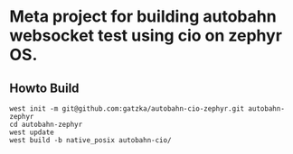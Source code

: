 # Meta project for building autobahn websocket test using cio on zephyr OS.

## Howto Build
```
west init -m git@github.com:gatzka/autobahn-cio-zephyr.git autobahn-zephyr
cd autobahn-zephyr
west update
west build -b native_posix autobahn-cio/
```


